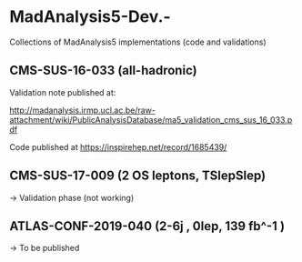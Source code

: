# MadAnalysis5-Dev.-
Collections of MadAnalysis5 implementations (code and validations)


## CMS-SUS-16-033 (all-hadronic)

Validation note published at:

http://madanalysis.irmp.ucl.ac.be/raw-attachment/wiki/PublicAnalysisDatabase/ma5_validation_cms_sus_16_033.pdf

Code published at https://inspirehep.net/record/1685439/


## CMS-SUS-17-009 (2 OS leptons, TSlepSlep)
-> Validation phase (not working)

## ATLAS-CONF-2019-040 (2-6j , 0lep, 139 fb^-1 )
-> To be published
